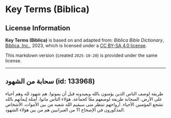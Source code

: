 # Key Terms (Biblica)

## License Information

**Key Terms (Biblica)** is based on and adapted from: _Biblica Bible Dictionary_, [Biblica, Inc.](https://www.biblica.com/), 2023, which is licensed under a [CC BY-SA 4.0 license](https://creativecommons.org/licenses/by-sa/4.0/legalcode.en).

This markdown version (created `2025-10-20`) is provided under the same license.



--------------------------------

## سحابة من الشهود (id: 133968)

طريقة لوصف الناس الذين يؤمنون بالله ويعبدونه قبل أن يموتوا. هم شهود لله وهم أحياء على الأرض. السحابة طريقة لوصفهم معًا كجماعة. هؤلاء الناس ماتوا. أمثلة إيمانهم بالله تشجع المؤمنين الأحياء. أرواحهم تنتظر متى سيقيم الله شعبه من بين الأموات. الأشخاص المذكورون في الإصحاح 11 من العبرانيين هم من بين هؤلاء الشهود.


